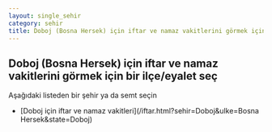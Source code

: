 ```yaml
---
layout: single_sehir
category: sehir
title: Doboj (Bosna Hersek) için iftar ve namaz vakitlerini görmek için bir ilçe/eyalet seç
---
```



## Doboj (Bosna Hersek) için iftar ve namaz vakitlerini görmek için bir ilçe/eyalet seç

Aşağıdaki listeden bir şehir ya da semt seçin


* [Doboj için iftar ve namaz vakitleri](/iftar.html?sehir=Doboj&ulke=Bosna Hersek&state=Doboj)
